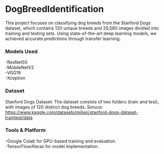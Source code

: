 # DogBreedIdentification

This project focuses on classifying dog breeds from the Stanford Dogs dataset, which contains 120 unique breeds and 20,580 images divided into training and testing sets. Using state-of-the-art deep learning models, we achieved accurate predictions through transfer learning.

### Models Used
-ResNet50<br>
-MobileNetV2<br>
-VGG19<br>
-Xception<br>

### Dataset
Stanford Dogs Dataset: The dataset consists of two folders (train and test), with images of 120 distinct dog breeds.
Soruce: https://www.kaggle.com/datasets/miljan/stanford-dogs-dataset-traintest/data

### Tools & Platform
-Google Colab for GPU-based training and evaluation.<br>
-TensorFlow/Keras for model implementation.
